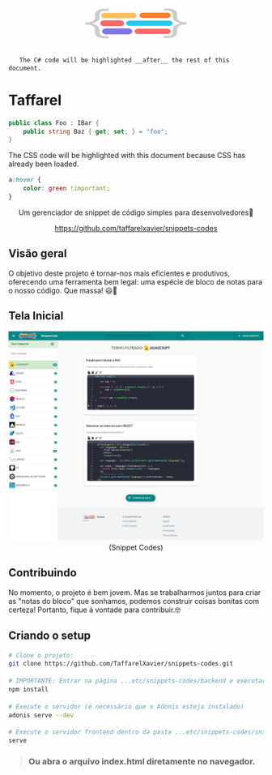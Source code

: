 <div align="center">
<br>
<br>
<img width="200" src="public/assets/images/logo.svg" alt="snippets-code">
<br>
<br>
</div>

       The C# code will be highlighted __after__ the rest of this document.

# Taffarel 

```csharp
public class Foo : IBar {
    public string Baz { get; set; } = "foo";
}
```

The CSS code will be highlighted with this document because CSS has already been loaded.

```css
a:hover {
    color: green !important;
}
```

<p align="center" color="#6a737d">
Um gerenciador de snippet de código simples para desenvolvedores🚀
</p>
<p align="center">
 <a href="https://github.com/taffarelxavier/snippets-codes" target="_blank">
 https://github.com/taffarelxavier/snippets-codes</a>
</p>

## Visão geral

O objetivo deste projeto é tornar-nos mais eficientes e produtivos, oferecendo uma ferramenta bem legal: uma espécie de bloco de notas para o nosso código. Que massa! 😃📝

## Tela Inicial

<div align="center">

![Snippet Codes](/public/assets/images/pagina-principal.png)
(Snippet Codes)

</div>

## Contribuindo

No momento, o projeto é bem jovem. Mas se trabalharmos juntos para criar as "notas do bloco" que sonhamos, podemos construir coisas bonitas com certeza!
Portanto, fique à vontade para contribuir.🤓

## Criando o setup

``` bash
# Clone o projeto:
git clone https://github.com/TaffarelXavier/snippets-codes.git

# IMPORTANTE: Entrar na página ...etc/snippets-codes/backend e executar este comando:
npm install

# Execute o servidor (é necessário que o Adonis esteja instalado)
adonis serve --dev

# Execute o servidor frontend dentro da pasta ...etc/snippets-codes/snippets
serve
```
> ### Ou abra o arquivo index.html diretamente no navegador.